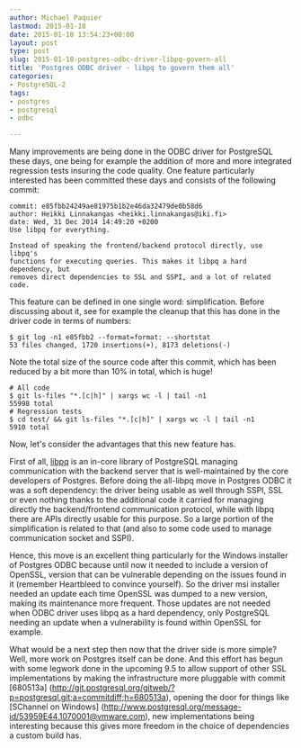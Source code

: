 ```yaml
---
author: Michael Paquier
lastmod: 2015-01-18
date: 2015-01-18 13:54:23+00:00
layout: post
type: post
slug: 2015-01-18-postgres-odbc-driver-libpq-govern-all
title: 'Postgres ODBC driver - libpq to govern them all'
categories:
- PostgreSQL-2
tags:
- postgres
- postgresql
- odbc

---
```


Many improvements are being done in the ODBC driver for PostgreSQL these
days, one being for example the addition of more and more integrated
regression tests insuring the code quality. One feature particularly
interested has been committed these days and consists of the following
commit:

    commit: e85fbb24249ae81975b1b2e46da32479de0b58d6
    author: Heikki Linnakangas <heikki.linnakangas@iki.fi>
    date: Wed, 31 Dec 2014 14:49:20 +0200
    Use libpq for everything.

    Instead of speaking the frontend/backend protocol directly, use libpq's
    functions for executing queries. This makes it libpq a hard dependency, but
    removes direct dependencies to SSL and SSPI, and a lot of related code.

This feature can be defined in one single word: simplification. Before
discussing about it, see for example the cleanup that this has done in the
driver code in terms of numbers:

    $ git log -n1 e85fbb2 --format=format: --shortstat
    53 files changed, 1720 insertions(+), 8173 deletions(-)

Note the total size of the source code after this commit, which has been
reduced by a bit more than 10% in total, which is huge!

    # All code
    $ git ls-files "*.[c|h]" | xargs wc -l | tail -n1
    55998 total
	# Regression tests
    $ cd test/ && git ls-files "*.[c|h]" | xargs wc -l | tail -n1
    5910 total

Now, let's consider the advantages that this new feature has.

First of all, [libpq](http://www.postgresql.org/docs/devel/static/libpq.html)
is an in-core library of PostgreSQL managing communication with the backend
server that is well-maintained by the core developers of Postgres. Before doing
the all-libpq move in Postgres ODBC it was a soft dependency: the driver being
usable as well through SSPI, SSL or even nothing thanks to the additional code
it carried for managing directly the backend/frontend communication protocol,
while with libpq there are APIs directly usable for this purpose. So a large
portion of the simplification is related to that (and also to some code used
to manage communication socket and SSPI).

Hence, this move is an excellent thing particularly for the Windows installer
of Postgres ODBC because until now it needed to include a version of OpenSSL,
version that can be vulnerable depending on the issues found in it (remember
Heartbleed to convince yourself). So the driver msi installer needed an update
each time OpenSSL was dumped to a new version, making its maintenance more
frequent. Those updates are not needed when ODBC driver uses libpq as a
hard dependency, only PostgreSQL needing an update when a vulnerability is
found within OpenSSL for example.

What would be a next step then now that the driver side is more simple? Well,
more work on Postgres itself can be done. And this effort has begun with some
legwork done in the upcoming 9.5 to allow support of other SSL implementations
by making the infrastructure more pluggable with commit [680513a]
(http://git.postgresql.org/gitweb/?p=postgresql.git;a=commitdiff;h=680513a),
opening the door for things like [SChannel on Windows] 
(http://www.postgresql.org/message-id/53959E44.1070001@vmware.com), new
implementations being interesting because this gives more freedom in the choice
of dependencies a custom build has.
